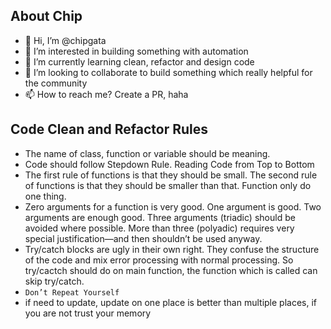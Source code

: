 ## About Chip
- 👋 Hi, I’m @chipgata
- 👀 I’m interested in building something with automation
- 🌱 I’m currently learning clean, refactor and design code
- 💞️ I’m looking to collaborate to build something which really helpful for the community
- 📫 How to reach me? Create a PR, haha

## Code Clean and Refactor Rules
- The name of class, function or variable should be meaning.
- Code should follow Stepdown Rule. Reading Code from Top to Bottom
- The first rule of functions is that they should be small. The second rule of functions is that they should be smaller than that. Function only do one thing.
- Zero arguments for a function is very good. One argument is good. Two arguments are enough good. Three arguments (triadic) should be avoided where possible. More than three (polyadic) requires very special justification—and then shouldn’t be used anyway.
- Try/catch blocks are ugly in their own right. They confuse the structure of the code and mix error processing with normal processing. So try/cactch should do on main function, the function which is called can skip try/catch.
- `Don’t Repeat Yourself`
- if need to update, update on one place is better than multiple places, if you are not trust your memory
